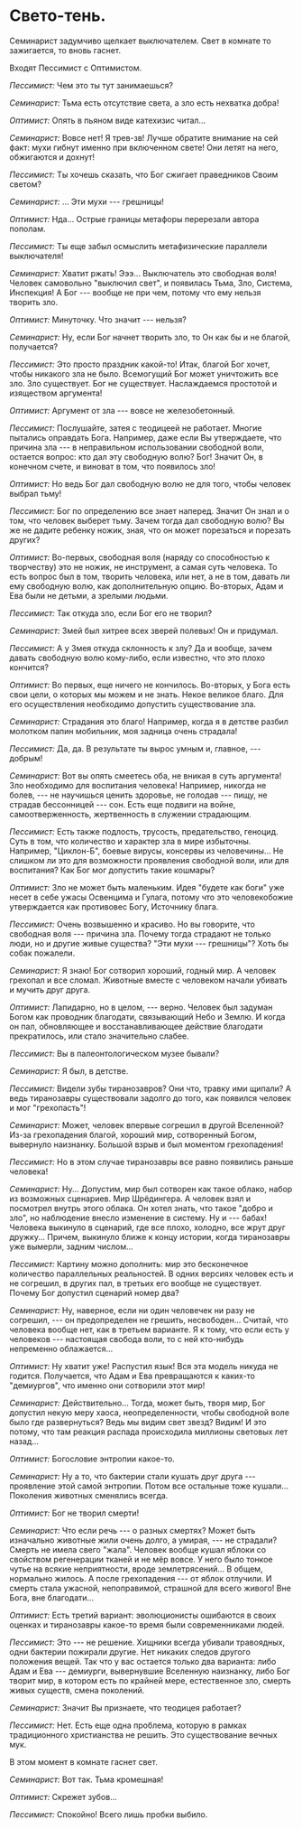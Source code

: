 # Свето-тень.

Семинарист задумчиво щелкает выключателем. Свет в комнате то зажигается, то вновь гаснет. 

Входят Пессимист с Оптимистом.

*Пессимист:* Чем это ты тут занимаешься?

*Семинарист:* Тьма есть отсутствие света, а зло есть нехватка добра!

*Оптимист:* Опять в пьяном виде катехизис читал...

*Семинарист:* Вовсе нет! Я трев-зв! Лучше обратите внимание на сей факт: мухи гибнут именно при включенном свете! Они летят на него, обжигаются и дохнут!

*Пессимист:* Ты хочешь сказать, что Бог сжигает праведников Своим светом?

*Семинарист:* ... Эти мухи --- грешницы!

*Оптимист:* Нда... Острые границы метафоры перерезали автора пополам.

*Пессимист:* Ты еще забыл осмыслить метафизические параллели выключателя!

*Семинарист:* Хватит ржать! Эээ... Выключатель это свободная воля! Человек самовольно "выключил свет", и появилась Тьма, Зло, Система, Инспекция! А Бог --- вообще не при чем, потому что ему нельзя творить зло.

*Оптимист:* Минуточку. Что значит --- нельзя? <!--(в смысле, если есть Цель, то можно, как средство)-->

*Семинарист:* Ну, если Бог начнет творить зло, то Он как бы и не благой, получается?

*Пессимист:* Это просто праздник какой-то! Итак, благой Бог хочет, чтобы никакого зла не было. Всемогущий Бог может уничтожить все зло. Зло существует. Бог не существует. Наслаждаемся простотой и изяществом аргумента!

*Оптимист:* Аргумент от зла --- вовсе не железобетонный.

*Пессимист:* Послушайте, затея с теодицеей не работает. Многие пытались оправдать Бога. Например, даже если Вы утверждаете, что причина зла --- в неправильном использовании свободной воли, остается вопрос: кто дал эту свободную волю? Бог! Значит Он, в конечном счете, и виноват в том, что появилось зло!

*Оптимист:* Но ведь Бог дал свободную волю не для того, чтобы человек выбрал тьму!

*Пессимист:* Бог по определению все знает наперед. Значит Он знал и о том, что человек выберет тьму. Зачем тогда дал свободную волю? Вы же не дадите ребенку ножик, зная, что он может порезаться и порезать других?

*Оптимист:* Во-первых, свободная воля (наряду со способностью к творчеству) это не ножик, не инструмент, а самая суть человека. То есть вопрос был в том, творить человека, или нет, а не в том, давать ли ему свободную волю, как дополнительную опцию. Во-вторых, Адам и Ева были не детьми, а зрелыми людьми.

<!-- вернуться к этому вопросу в диалоге о вечных муках: зачем вообще творить человека, если большая часть отправляется в муку?-->

*Пессимист:* Так откуда зло, если Бог его не творил?

*Семинарист:* Змей был хитрее всех зверей полевых! Он и придумал.

*Пессимист:* А у Змея откуда склонность к злу? Да и вообще, зачем давать свободную волю кому-либо, если известно, что это плохо кончится?

*Оптимист:* Во первых, еще ничего не кончилось. Во-вторых, у Бога есть свои цели, о которых мы можем и не знать. Некое великое благо. Для его осуществления необходимо допустить существование зла.

*Семинарист:* Страдания это благо! Например, когда я в детстве разбил молотком папин мобильник, моя задница очень страдала!

*Пессимист:* Да, да. В результате ты вырос умным и, главное, --- добрым!

*Семинарист:* Вот вы опять смеетесь оба, не вникая в суть аргумента! Зло необходимо для воспитания человека! Например, никогда не болев, --- не научишься ценить здоровье, не голодав --- пищу, не страдав бессонницей --- сон. Есть еще подвиги на войне, самоотверженность, жертвенность в служении страдающим.

*Пессимист:* Есть также подлость, трусость, предательство, геноцид. Суть в том, что количество и характер зла в мире избыточны. Например, "Циклон-Б", боевые вирусы, консервы из человечины... Не слишком ли это для возможности проявления свободной воли, или для воспитания? Как Бог мог допустить такие кошмары?

*Оптимист:* <!--Бог не может вмешаться чуть-чуть. Даже ты каждый раз будешь говорить, что зла осталось слишком много, и надо бы еще убавить. И в конце концов совсем не останется места для свободы воли. К тому же корень нравственного зла --- в отвержении Бога.--> Зло не может быть маленьким. Идея "будете как боги" уже несет в себе ужасы Освенцима и Гулага, потому что это человекобожие утверждается как противовес Богу, Источнику блага.

<!--Есть некие законы: если ударить в сердце острым предметом, оно остановится. Если не кормить собаку, она умрет. Итак --- или все, или ничего. Либо --- свободная воля, либо --- роботы.-->

*Пессимист:* Очень возвышенно и красиво. Но вы говорите, что свободная воля --- причина зла. Почему тогда страдают не только люди, но и другие живые существа? "Эти мухи --- грешницы"? Хоть бы собак пожалели.

*Семинарист:* Я знаю! Бог сотворил хороший, годный мир. А человек грехопал и все сломал. Животные вместе с человеком начали убивать и мучить друг друга.

*Оптимист:* Лапидарно, но в целом, --- верно. Человек был задуман Богом как проводник благодати, связывающий Небо и Землю. И когда он пал, обновляющее и восстанавливающее действие благодати прекратилось, или стало значительно слабее.

*Пессимист:* Вы в палеонтологическом музее бывали?

*Семинарист:* Я был, в детстве.

*Пессимист:* Видели зубы тиранозавров? Они что, травку ими щипали? А ведь тиранозавры существовали задолго до того, как появился человек и мог "грехопасть"!

*Семинарист:* Может, человек впервые согрешил в другой Вселенной? Из-за грехопадения благой, хороший мир, сотворенный Богом, вывернуло наизнанку. Большой взрыв и был моментом грехопадения!

*Пессимист:* Но в этом случае тиранозавры все равно появились раньше человека!

*Семинарист:* Ну... Допустим, мир был сотворен как такое облако, набор из возможных сценариев. Мир Шрёдингера. А человек взял и посмотрел внутрь этого облака. Он хотел знать, что такое "добро и зло", но наблюдение внесло изменение в систему. Ну и --- бабах! Человека выкинуло в сценарий, где все плохо, холодно, все жрут друг дружку... Причем, выкинуло ближе к концу истории, когда тиранозавры уже вымерли, задним числом...

*Пессимист:* Картину можно дополнить: мир это бесконечное количество параллельных реальностей. В одних версиях человек есть и не согрешил, в других пал, в третьих его вообще не существует. Почему Бог допустил сценарий номер два?

*Семинарист:* Ну, наверное, если ни один человечек ни разу не согрешил, --- он предопределен не грешить, несвободен... Считай, что человека вообще нет, как в третьем варианте. Я к тому, что если есть у человеков --- настоящая свобода воли, то с ней кто-нибудь непременно облажается...

<!--*Пессимист:* Получается, Адама и Еву "размазало" по обезъяноподобным предкам на протяжении тысяч лет?-->

<!--*Семинарист:* Ну как-то так... -->

*Оптимист:* Ну хватит уже! Распустил язык! Вся эта модель никуда не годится. Получается, что Адам и Ева превращаются к каких-то "демиургов", что именно они сотворили этот мир!

*Семинарист:* Действительно... Тогда, может быть, творя мир, Бог допустил некую меру хаоса, неопределенности, чтобы свободной воле было где развернуться? Ведь мы видим свет звезд? Видим! И это потому, что там реакция распада происходила миллионы световых лет назад... 

*Оптимист:* Богословие энтропии какое-то.

*Семинарист:* Ну а то, что бактерии стали кушать друг друга --- проявление этой самой энтропии. Потом все остальные тоже кушали... Поколения животных сменялись всегда.

*Оптимист:* Бог не творил смерти!

*Семинарист:* Что если речь --- о разных смертях? Может быть изначально животные жили очень долго, а умирая, --- не страдали? Смерть не имела свего "жала". Человек вообще кушал яблоки со свойством регенерации тканей и не мёр вовсе. У него было тонкое чутье на всякие неприятности, вроде землетрясений... В общем, нормально жилось. А после грехопадения --- от яблок отлучили. И смерть стала ужасной, непоправимой, страшной для всего живого! Вне Бога, вне благодати...

*Оптимист:* Есть третий вариант: эволюционисты ошибаются в своих оценках и тиранозавры какое-то время были современниками людей.

*Пессимист:* Это --- не решение. Хищники всегда убивали травоядных, одни бактерии пожирали другие. Нет никаких следов другого положения вещей. Так что у вас остается только два варианта: либо Адам и Ева --- демиурги, вывернувшие Вселенную наизнанку, либо Бог творит мир, в котором есть по крайней мере, естественное зло, смерть живых существ, смена поколений.

*Семинарист:* Значит Вы признаете, что теодицея работает?

*Пессимист:* Нет. Есть еще одна проблема, которую в рамках традиционного христианства не решить. Это существование вечных мук.

В этом момент в комнате гаснет свет.

<!--*Семинарист*: Может не стоит сейчас об Аде? ...-->

*Семинарист:* Вот так. Тьма кромешная!

*Оптимист:* Скрежет зубов...

*Пессимист:* Спокойно! Всего лишь пробки выбило.

<!--научен диаволом, вздумал смущать святую братию всякими соблазны и беззакониями. А бежал он, Гришка, к границе литовской,-->
